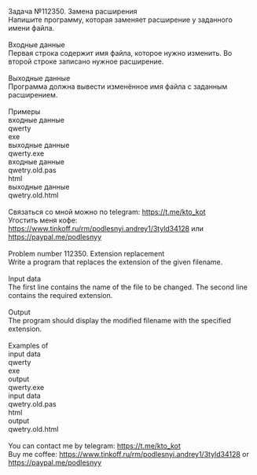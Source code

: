 Задача №112350. Замена расширения<br />Напишите программу, которая заменяет расширение у заданного имени файла.<br /><br />Входные данные<br />Первая строка содержит имя файла, которое нужно изменить. Во второй строке записано нужное расширение.<br /><br />Выходные данные<br />Программа должна вывести изменённое имя файла с заданным расширением.<br /><br />Примеры<br />входные данные<br />qwerty<br />exe<br />выходные данные<br />qwerty.exe<br />входные данные<br />qwetry.old.pas<br />html<br />выходные данные<br />qwetry.old.html<br /><br />Связаться со мной можно по telegram: https://t.me/kto_kot<br />Угостить меня кофе: https://www.tinkoff.ru/rm/podlesnyi.andrey1/3tyld34128 или https://paypal.me/podlesnyy<br /><br />Problem number 112350. Extension replacement<br />Write a program that replaces the extension of the given filename.<br /><br />Input data<br />The first line contains the name of the file to be changed. The second line contains the required extension.<br /><br />Output<br />The program should display the modified filename with the specified extension.<br /><br />Examples of<br />input data<br />qwerty<br />exe<br />output<br />qwerty.exe<br />input data<br />qwetry.old.pas<br />html<br />output<br />qwetry.old.html<br /><br /> You can contact me by telegram: https://t.me/kto_kot <br /> Buy me coffee: https://www.tinkoff.ru/rm/podlesnyi.andrey1/3tyld34128 or https://paypal.me/podlesnyy